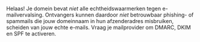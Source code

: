 Helaas! Je domein bevat *niet* alle echtheidswaarmerken tegen e-mailvervalsing. Ontvangers kunnen daardoor *niet* betrouwbaar phishing- of spammails die jouw domeinnaam in hun afzenderadres misbruiken, scheiden van jouw echte e-mails. Vraag je mailprovider om DMARC, DKIM en SPF te activeren.
